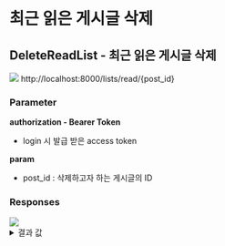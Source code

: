 # 최근 읽은 게시글 삭제

## DeleteReadList - 최근 읽은 게시글 삭제

<img src="https://img.shields.io/badge/PATCH-yellow?style=plastic&logo=appveyor&logo=PATCH"/> http://localhost:8000/lists/read/{post_id}

### Parameter

**authorization - Bearer Token**

- login 시 발급 받은 access token

**param**

- post_id : 삭제하고자 하는 게시글의 ID

### Responses

<img src="https://img.shields.io/badge/200-519800?style=plastic&logo=appveyor&logo=200"/>

<details>
<summary>결과 값</summary>
<div markdown="1">

```json
[
    {
        "post_title": "5번",
        "post_thumbnail": "5번",
        "post_likes": 1,
        "post_comment_count": 0,
        "user_name": "hello",
        "user_profile_image": "http://localhost:8000/public/be6313c2-0230-4eef-8c4c-bcb55bc373d6.jpeg",
        "post_id": 5,
        "create_at": "2022-11-29T08:56:44.762Z",
        "user_id": 3
    },
    ...
]
```

</div>
</details>
